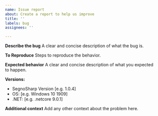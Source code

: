 ```yaml
---
name: Issue report
about: Create a report to help us improve
title: ''
labels: bug
assignees: ''

---
```


**Describe the bug**
A clear and concise description of what the bug is.

**To Reproduce**
Steps to reproduce the behavior.

**Expected behavior**
A clear and concise description of what you expected to happen.

**Versions:**
 - SegnoSharp Version [e.g. 1.0.4]
 - OS: [e.g. Windows 10 1909]
 - .NET: [e.g. .netcore 9.0.1]

**Additional context**
Add any other context about the problem here.
